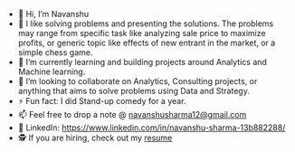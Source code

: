 - 👋 Hi, I’m Navanshu
- 👀 I like solving problems and presenting the solutions. The problems may range from specific task like analyzing sale price
      to maximize profits, or generic topic like effects of new entrant in the market, or a simple chess game.
- 🌱 I’m currently learning and building projects around Analytics and Machine learning.
- 💞️ I’m looking to collaborate on Analytics, Consulting projects, or anything that aims to solve problems using Data and Strategy.
- ⚡ Fun fact: I did Stand-up comedy for a year.
- 📫 Feel free to drop a note @ navanshusharma12@gmail.com
- 🤝 LinkedIn: <https://www.linkedin.com/in/navanshu-sharma-13b882288/>
- 🕵 If you are hiring, check out my [resume](https://drive.google.com/file/d/1gkKPI-GlP4PQkfQTjazWguUFHEoR61VB/view?usp=sharing) 

<!---
NavanshuS/NavanshuS is a ✨ special ✨ repository because its `README.md` (this file) appears on your GitHub profile.
You can click the Preview link to take a look at your changes.
--->
